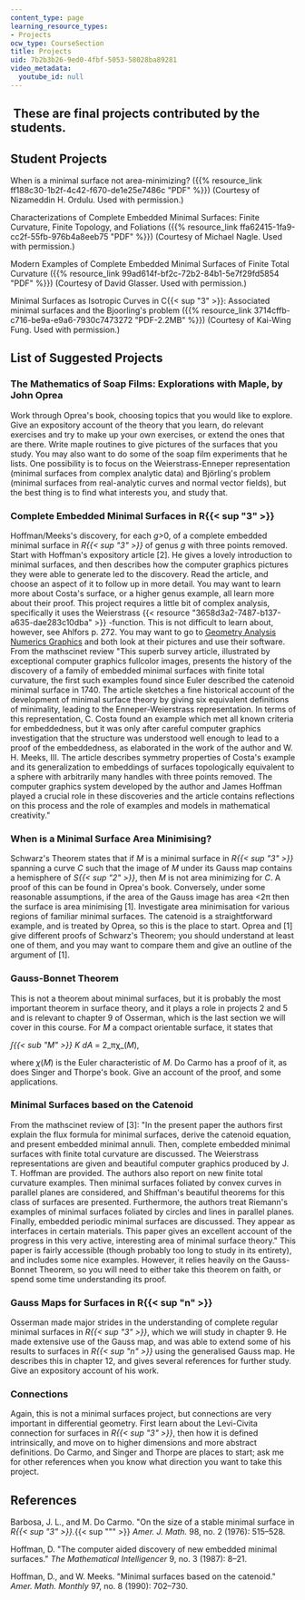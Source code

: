```yaml
---
content_type: page
learning_resource_types:
- Projects
ocw_type: CourseSection
title: Projects
uid: 7b2b3b26-9ed0-4fbf-5053-58028ba89281
video_metadata:
  youtube_id: null
---
```


 These are final projects contributed by the students.
------------------------------------------------------

Student Projects
----------------

When is a minimal surface not area-minimizing? ({{% resource_link ff188c30-1b2f-4c42-f670-de1e25e7486c "PDF" %}}) (Courtesy of Nizameddin H. Ordulu. Used with permission.)

Characterizations of Complete Embedded Minimal Surfaces: Finite Curvature, Finite Topology, and Foliations ({{% resource_link ffa62415-1fa9-cc2f-55fb-976b4a8eeb75 "PDF" %}}) (Courtesy of Michael Nagle. Used with permission.)

Modern Examples of Complete Embedded Minimal Surfaces of Finite Total Curvature ({{% resource_link 99ad614f-bf2c-72b2-84b1-5e7f29fd5854 "PDF" %}}) (Courtesy of David Glasser. Used with permission.)

Minimal Surfaces as Isotropic Curves in C{{< sup "3" >}}: Associated minimal surfaces and the Bjoorling's problem ({{% resource_link 3714cffb-c716-be9a-e9a6-7930c7473272 "PDF-2.2MB" %}}) (Courtesy of Kai-Wing Fung. Used with permission.)

List of Suggested Projects
--------------------------

### The Mathematics of Soap Films: Explorations with Maple, by John Oprea

Work through Oprea's book, choosing topics that you would like to explore. Give an expository account of the theory that you learn, do relevant exercises and try to make up your own exercises, or extend the ones that are there. Write maple routines to give pictures of the surfaces that you study. You may also want to do some of the soap film experiments that he lists. One possibility is to focus on the Weierstrass-Enneper representation (minimal surfaces from complex analytic data) and Björling's problem (minimal surfaces from real-analytic curves and normal vector fields), but the best thing is to find what interests you, and study that.

### Complete Embedded Minimal Surfaces in R{{< sup "3" >}}

Hoffman/Meeks's discovery, for each _g_\>0, of a complete embedded minimal surface in _R{{< sup "3" >}}_ of genus _g_ with three points removed. Start with Hoffman's expository article \[2\]. He gives a lovely introduction to minimal surfaces, and then describes how the computer graphics pictures they were able to generate led to the discovery. Read the article, and choose an aspect of it to follow up in more detail. You may want to learn more about Costa's surface, or a higher genus example, all learn more about their proof. This project requires a little bit of complex analysis, specifically it uses the Weierstrass {{< resource "3658d3a2-7487-b137-a635-dae283c10dba" >}} -function. This is not difficult to learn about, however, see Ahlfors p. 272. You may want to go to [Geometry Analysis Numerics Graphics](http://www.gang.umass.edu/) and both look at their pictures and use their software. From the mathscinet review "This superb survey article, illustrated by exceptional computer graphics fullcolor images, presents the history of the discovery of a family of embedded minimal surfaces with finite total curvature, the first such examples found since Euler described the catenoid minimal surface in 1740. The article sketches a fine historical account of the development of minimal surface theory by giving six equivalent definitions of minimality, leading to the Enneper-Weierstrass representation. In terms of this representation, C. Costa found an example which met all known criteria for embeddedness, but it was only after careful computer graphics investigation that the structure was understood well enough to lead to a proof of the embeddedness, as elaborated in the work of the author and W. H. Meeks, III. The article describes symmetry properties of Costa's example and its generalization to embeddings of surfaces topologically equivalent to a sphere with arbitrarily many handles with three points removed. The computer graphics system developed by the author and James Hoffman played a crucial role in these discoveries and the article contains reflections on this process and the role of examples and models in mathematical creativity."

### When is a Minimal Surface Area Minimising?

Schwarz's Theorem states that if _M_ is a minimal surface in _R{{< sup "3" >}}_ spanning a curve _C_ such that the image of _M_ under its Gauss map contains a hemisphere of _S{{< sup "2" >}}_, then _M_ is not area minimizing for _C_. A proof of this can be found in Oprea's book. Conversely, under some reasonable assumptions, if the area of the Gauss image has area \<2π then the surface is area minimising \[1\]. Investigate area minimisation for various regions of familiar minimal surfaces. The catenoid is a straightforward example, and is treated by Oprea, so this is the place to start. Oprea and \[1\] give different proofs of Schwarz's Theorem; you should understand at least one of them, and you may want to compare them and give an outline of the argument of \[1\].

### Gauss-Bonnet Theorem

This is not a theorem about minimal surfaces, but it is probably the most important theorem in surface theory, and it plays a role in projects 2 and 5 and is relevant to chapter 9 of Osserman, which is the last section we will cover in this course. For _M_ a compact orientable surface, it states that

_∫{{< sub "M" >}}_ _K_ _dA_ = 2_πχ_(_M_),

where _χ_(_M_) is the Euler characteristic of _M_. Do Carmo has a proof of it, as does Singer and Thorpe's book. Give an account of the proof, and some applications.

### Minimal Surfaces based on the Catenoid

From the mathscinet review of \[3\]: "In the present paper the authors first explain the flux formula for minimal surfaces, derive the catenoid equation, and present embedded minimal annuli. Then, complete embedded minimal surfaces with finite total curvature are discussed. The Weierstrass representations are given and beautiful computer graphics produced by J. T. Hoffman are provided. The authors also report on new finite total curvature examples. Then minimal surfaces foliated by convex curves in parallel planes are considered, and Shiffman's beautiful theorems for this class of surfaces are presented. Furthermore, the authors treat Riemann's examples of minimal surfaces foliated by circles and lines in parallel planes. Finally, embedded periodic minimal surfaces are discussed. They appear as interfaces in certain materials. This paper gives an excellent account of the progress in this very active, interesting area of minimal surface theory." This paper is fairly accessible (though probably too long to study in its entirety), and includes some nice examples. However, it relies heavily on the Gauss-Bonnet Theorem, so you will need to either take this theorem on faith, or spend some time understanding its proof.

### Gauss Maps for Surfaces in R{{< sup "n" >}}

Osserman made major strides in the understanding of complete regular minimal surfaces in _R{{< sup "3" >}}_, which we will study in chapter 9. He made extensive use of the Gauss map, and was able to extend some of his results to surfaces in _R{{< sup "n" >}}_ using the generalised Gauss map. He describes this in chapter 12, and gives several references for further study. Give an expository account of his work.

### Connections

Again, this is not a minimal surfaces project, but connections are very important in differential geometry. First learn about the Levi-Civita connection for surfaces in _R{{< sup "3" >}}_, then how it is defined intrinsically, and move on to higher dimensions and more abstract definitions. Do Carmo, and Singer and Thorpe are places to start; ask me for other references when you know what direction you want to take this project.

References
----------

Barbosa, J. L., and M. Do Carmo. "On the size of a stable minimal surface in _R{{< sup "3" >}}._{{< sup "\"" >}} _Amer. J. Math._ 98, no. 2 (1976): 515–528.

Hoffman, D. "The computer aided discovery of new embedded minimal surfaces." _The Mathematical Intelligencer_ 9, no. 3 (1987): 8–21.

Hoffman, D., and W. Meeks. "Minimal surfaces based on the catenoid." _Amer. Math. Monthly_ 97, no. 8 (1990): 702–730.